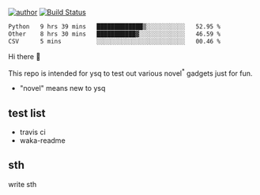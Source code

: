 [![author](https://img.shields.io/badge/author-ysq-green)](https://github.com/Yang-Shiqin)
[![Build Status](https://app.travis-ci.com/Yang-Shiqin/testall.svg?branch=main)](https://app.travis-ci.com/Yang-Shiqin/testall)

<!--START_SECTION:waka-->

```txt
Python   9 hrs 39 mins   █████████████▒░░░░░░░░░░░   52.95 %
Other    8 hrs 30 mins   ███████████▓░░░░░░░░░░░░░   46.59 %
CSV      5 mins          ░░░░░░░░░░░░░░░░░░░░░░░░░   00.46 %
```

<!--END_SECTION:waka-->

Hi there 👋

This repo is intended for ysq to test out various novel<sup>*</sup> gadgets just for fun.

- "novel" means new to ysq

## test list
- travis ci
- waka-readme


## sth
write sth

